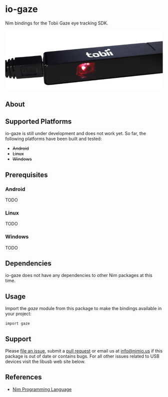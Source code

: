 # io-gaze

Nim bindings for the Tobii Gaze eye tracking SDK.

![io-gaze Logo](logo.png)


## About



## Supported Platforms

io-gaze is still under development and does not work yet. So far, the
following platforms have been built and tested:

- ~~Android~~
- ~~Linux~~
- ~~Windows~~


## Prerequisites

### Android

TODO

### Linux

TODO

### Windows

TODO


## Dependencies

io-gaze does not have any dependencies to other Nim packages at this time.


## Usage

Import the *gaze* module from this package to make the bindings available
in your project:

```nimrod
import gaze
```


## Support

Please [file an issue](https://github.com/nimious/io-gaze/issues), submit a
[pull request](https://github.com/nimious/io-gaze/pulls?q=is%3Aopen+is%3Apr)
or email us at info@nimio.us if this package is out of date or contains bugs.
For all other issues related to USB devices visit the libusb web site below.


## References

* [Nim Programming Language](http://nim-lang.org/)
